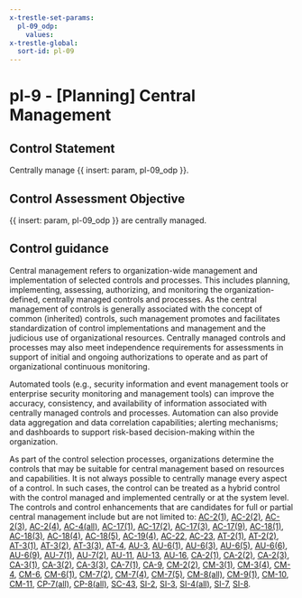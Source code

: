 ```yaml
---
x-trestle-set-params:
  pl-09_odp:
    values:
x-trestle-global:
  sort-id: pl-09
---
```


# pl-9 - \[Planning\] Central Management

## Control Statement

Centrally manage {{ insert: param, pl-09_odp }}.

## Control Assessment Objective

 {{ insert: param, pl-09_odp }} are centrally managed.

## Control guidance

Central management refers to organization-wide management and implementation of selected controls and processes. This includes planning, implementing, assessing, authorizing, and monitoring the organization-defined, centrally managed controls and processes. As the central management of controls is generally associated with the concept of common (inherited) controls, such management promotes and facilitates standardization of control implementations and management and the judicious use of organizational resources. Centrally managed controls and processes may also meet independence requirements for assessments in support of initial and ongoing authorizations to operate and as part of organizational continuous monitoring.

Automated tools (e.g., security information and event management tools or enterprise security monitoring and management tools) can improve the accuracy, consistency, and availability of information associated with centrally managed controls and processes. Automation can also provide data aggregation and data correlation capabilities; alerting mechanisms; and dashboards to support risk-based decision-making within the organization.

As part of the control selection processes, organizations determine the controls that may be suitable for central management based on resources and capabilities. It is not always possible to centrally manage every aspect of a control. In such cases, the control can be treated as a hybrid control with the control managed and implemented centrally or at the system level. The controls and control enhancements that are candidates for full or partial central management include but are not limited to: [AC-2(1)](#ac-2.1), [AC-2(2)](#ac-2.2), [AC-2(3)](#ac-2.3), [AC-2(4)](#ac-2.4), [AC-4(all)](#ac-4), [AC-17(1)](#ac-17.1), [AC-17(2)](#ac-17.2), [AC-17(3)](#ac-17.3), [AC-17(9)](#ac-17.9), [AC-18(1)](#ac-18.1), [AC-18(3)](#ac-18.3), [AC-18(4)](#ac-18.4), [AC-18(5)](#ac-18.5), [AC-19(4)](#ac-19.4), [AC-22](#ac-22), [AC-23](#ac-23), [AT-2(1)](#at-2.1), [AT-2(2)](#at-2.2), [AT-3(1)](#at-3.1), [AT-3(2)](#at-3.2), [AT-3(3)](#at-3.3), [AT-4](#at-4), [AU-3](#au-3), [AU-6(1)](#au-6.1), [AU-6(3)](#au-6.3), [AU-6(5)](#au-6.5), [AU-6(6)](#au-6.6), [AU-6(9)](#au-6.9), [AU-7(1)](#au-7.1), [AU-7(2)](#au-7.2), [AU-11](#au-11), [AU-13](#au-13), [AU-16](#au-16), [CA-2(1)](#ca-2.1), [CA-2(2)](#ca-2.2), [CA-2(3)](#ca-2.3), [CA-3(1)](#ca-3.1), [CA-3(2)](#ca-3.2), [CA-3(3)](#ca-3.3), [CA-7(1)](#ca-7.1), [CA-9](#ca-9), [CM-2(2)](#cm-2.2), [CM-3(1)](#cm-3.1), [CM-3(4)](#cm-3.4), [CM-4](#cm-4), [CM-6](#cm-6), [CM-6(1)](#cm-6.1), [CM-7(2)](#cm-7.2), [CM-7(4)](#cm-7.4), [CM-7(5)](#cm-7.5), [CM-8(all)](#cm-8), [CM-9(1)](#cm-9.1), [CM-10](#cm-10), [CM-11](#cm-11), [CP-7(all)](#cp-7), [CP-8(all)](#cp-8), [SC-43](#sc-43), [SI-2](#si-2), [SI-3](#si-3), [SI-4(all)](#si-4), [SI-7](#si-7), [SI-8](#si-8).
